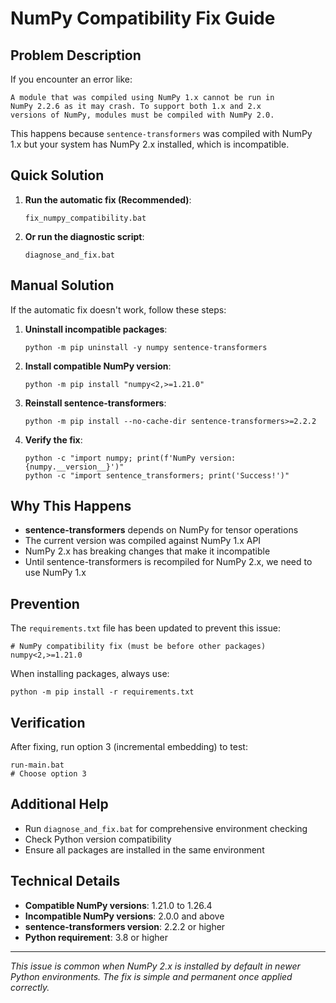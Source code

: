 # NumPy Compatibility Fix Guide

## Problem Description

If you encounter an error like:
```
A module that was compiled using NumPy 1.x cannot be run in
NumPy 2.2.6 as it may crash. To support both 1.x and 2.x
versions of NumPy, modules must be compiled with NumPy 2.0.
```

This happens because `sentence-transformers` was compiled with NumPy 1.x but your system has NumPy 2.x installed, which is incompatible.

## Quick Solution

1. **Run the automatic fix (Recommended)**:
   ```batch
   fix_numpy_compatibility.bat
   ```

2. **Or run the diagnostic script**:
   ```batch
   diagnose_and_fix.bat
   ```

## Manual Solution

If the automatic fix doesn't work, follow these steps:

1. **Uninstall incompatible packages**:
   ```batch
   python -m pip uninstall -y numpy sentence-transformers
   ```

2. **Install compatible NumPy version**:
   ```batch
   python -m pip install "numpy<2,>=1.21.0"
   ```

3. **Reinstall sentence-transformers**:
   ```batch
   python -m pip install --no-cache-dir sentence-transformers>=2.2.2
   ```

4. **Verify the fix**:
   ```batch
   python -c "import numpy; print(f'NumPy version: {numpy.__version__}')"
   python -c "import sentence_transformers; print('Success!')"
   ```

## Why This Happens

- **sentence-transformers** depends on NumPy for tensor operations
- The current version was compiled against NumPy 1.x API
- NumPy 2.x has breaking changes that make it incompatible
- Until sentence-transformers is recompiled for NumPy 2.x, we need to use NumPy 1.x

## Prevention

The `requirements.txt` file has been updated to prevent this issue:
```
# NumPy compatibility fix (must be before other packages)
numpy<2,>=1.21.0
```

When installing packages, always use:
```batch
python -m pip install -r requirements.txt
```

## Verification

After fixing, run option 3 (incremental embedding) to test:
```batch
run-main.bat
# Choose option 3
```

## Additional Help

- Run `diagnose_and_fix.bat` for comprehensive environment checking
- Check Python version compatibility
- Ensure all packages are installed in the same environment

## Technical Details

- **Compatible NumPy versions**: 1.21.0 to 1.26.4
- **Incompatible NumPy versions**: 2.0.0 and above
- **sentence-transformers version**: 2.2.2 or higher
- **Python requirement**: 3.8 or higher

---

*This issue is common when NumPy 2.x is installed by default in newer Python environments. The fix is simple and permanent once applied correctly.*
